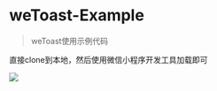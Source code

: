 # weToast-Example
> weToast使用示例代码

直接clone到本地，然后使用微信小程序开发工具加载即可

![](libs/weToast/screenshots/screen.png)